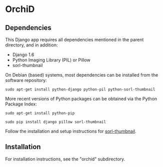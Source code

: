 # OrchiD

## Dependencies

This Django app requires all dependencies mentioned in the parent directory,
and in addition:

* Django 1.6
* Python Imaging Library (PIL) or Pillow
* sorl-thumbnail

On Debian (based) systems, most dependencies can be installed from the
software repository:

    sudo apt-get install python-django python-pil python-sorl-thumbnail

More recent versions of Python packages can be obtained via the Python Package
Index:

    sudo apt-get install python-pip

    sudo pip install django pillow sorl-thumbnail

Follow the installation and setup instructions for [sorl-thumbnail][1].

## Installation

For installation instructions, see the "orchid" subdirectory.

[1]: http://sorl-thumbnail.readthedocs.org/en/latest/installation.html
